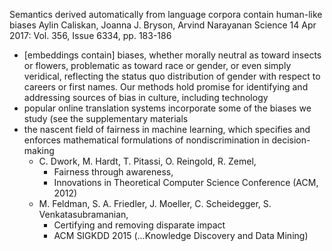 Semantics derived automatically from language corpora contain human-like biases
Aylin Caliskan, Joanna J. Bryson, Arvind Narayanan
Science  14 Apr 2017: Vol. 356, Issue 6334, pp. 183-186

* [embeddings contain] biases, whether morally neutral as toward insects or
  flowers, problematic as toward race or gender, or even simply veridical,
  reflecting the status quo distribution of gender with respect to careers or
  first names. Our methods hold promise for identifying and addressing sources
  of bias in culture, including technology
* popular online translation systems incorporate some of the biases we study
  (see the supplementary materials
* the nascent field of fairness in machine learning, which specifies and
  enforces mathematical formulations of nondiscrimination in decision-making
  * C. Dwork, M. Hardt, T. Pitassi, O. Reingold, R. Zemel,
    * Fairness through awareness,
    * Innovations in Theoretical Computer Science Conference (ACM, 2012)
  * M. Feldman, S. A. Friedler, J. Moeller, C. Scheidegger, S.
    Venkatasubramanian,
    * Certifying and removing disparate impact
    * ACM SIGKDD 2015 (...Knowledge Discovery and Data Mining)



